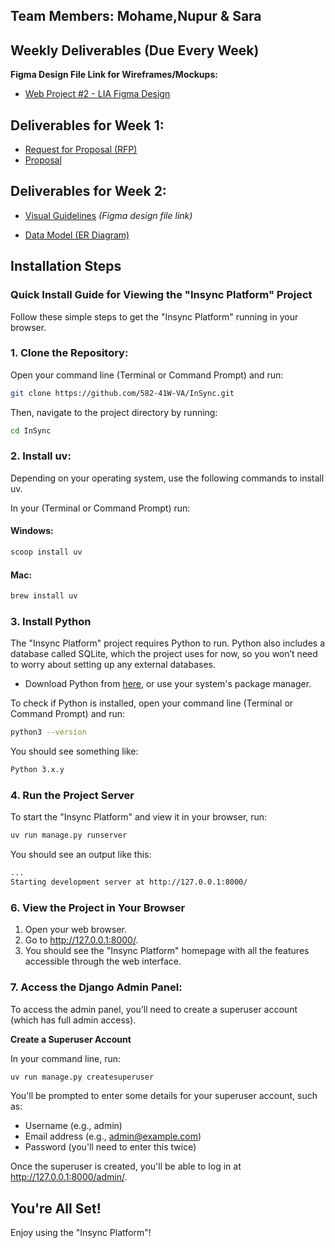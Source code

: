 ## Team Members: **Mohame**,**Nupur** & **Sara**

## Weekly Deliverables (Due Every Week)

**Figma Design File Link for Wireframes/Mockups:**

- [Web Project #2 - LIA Figma Design](https://www.figma.com/design/OUn3ckswZjNYYeKFZrAPFa/Web-Project-%232---LIA?t=bEQGchvMzCbPPf7r-0)

## Deliverables for Week 1:

- [Request for Proposal (RFP)](docs/rfp.md)
- [Proposal](docs/proposal.md)

## Deliverables for Week 2:

- [Visual Guidelines](https://www.figma.com/design/OUn3ckswZjNYYeKFZrAPFa/Web-Project-%232---LIA?t=bEQGchvMzCbPPf7r-0) _(Figma design file link)_

- [Data Model (ER Diagram)](docs/InSync-DB.png)

## **Installation Steps**

### Quick Install Guide for Viewing the "Insync Platform" Project

Follow these simple steps to get the "Insync Platform" running in your browser.

### 1. Clone the Repository:

Open your command line (Terminal or Command Prompt) and run:

```bash
git clone https://github.com/582-41W-VA/InSync.git
```

Then, navigate to the project directory by running:

```bash
cd InSync
```

### 2. Install uv:

Depending on your operating system, use the following commands to install uv.

In your (Terminal or Command Prompt) run:

#### Windows:

```bash
scoop install uv
```

#### Mac:

```bash
brew install uv
```

### 3. Install Python

The "Insync Platform" project requires Python to run. Python also includes a database called SQLite, which the project uses for now, so you won’t need to worry about setting up any external databases.

- Download Python from [here](https://www.python.org/downloads/), or use your system's package manager.

To check if Python is installed, open your command line (Terminal or Command Prompt) and run:

```bash
python3 --version
```

You should see something like:

```bash
Python 3.x.y
```

### 4. Run the Project Server

To start the "Insync Platform" and view it in your browser, run:

```bash
uv run manage.py runserver
```

You should see an output like this:

```bash
...
Starting development server at http://127.0.0.1:8000/
```

### 6. View the Project in Your Browser

1. Open your web browser.
2. Go to http://127.0.0.1:8000/.
3. You should see the "Insync Platform" homepage with all the features accessible through the web interface.

### 7. Access the Django Admin Panel:

To access the admin panel, you’ll need to create a superuser account (which has full admin access).

**Create a Superuser Account**

In your command line, run:

```bash
uv run manage.py createsuperuser
```

You'll be prompted to enter some details for your superuser account, such as:

- Username (e.g., admin)
- Email address (e.g., admin@example.com)
- Password (you'll need to enter this twice)

Once the superuser is created, you'll be able to log in at http://127.0.0.1:8000/admin/.

## You're All Set!

Enjoy using the "Insync Platform"!
